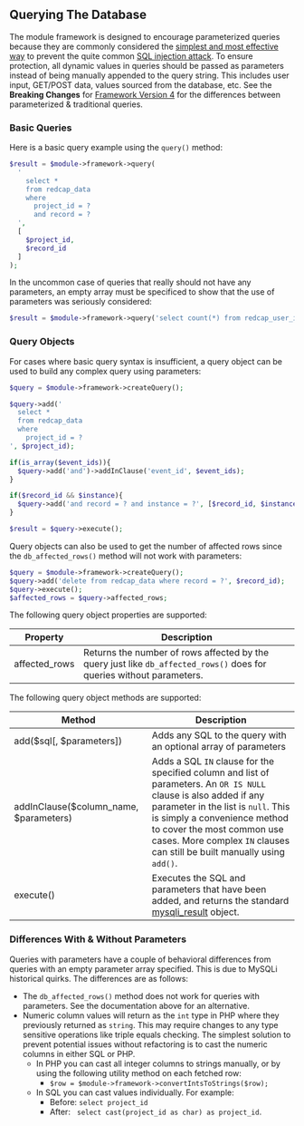 ## Querying The Database

The module framework is designed to encourage parameterized queries because they are commonly considered the [simplest and most effective way](https://cheatsheetseries.owasp.org/cheatsheets/SQL_Injection_Prevention_Cheat_Sheet.html) to prevent the quite common [SQL injection attack](https://www.owasp.org/index.php/SQL_Injection).  To ensure protection, all dynamic values in queries should be passed as parameters instead of being manually appended to the query string.  This includes user input, GET/POST data, values sourced from the database, etc.  See the **Breaking Changes** for [Framework Version 4](framework/v4.md) for the differences between parameterized & traditional queries. 


### Basic Queries

Here is a basic query example using the `query()` method:
```php
$result = $module->framework->query(
  '
    select *
    from redcap_data
    where
      project_id = ?
      and record = ?
  ',
  [
    $project_id,
    $record_id
  ]
);
```
In the uncommon case of queries that really should not have any parameters, an empty array must be specificed to show that the use of parameters was seriously considered:
```php
$result = $module->framework->query('select count(*) from redcap_user_information', []);
```

### Query Objects
For cases where basic query syntax is insufficient, a query object can be used to build any complex query using parameters:
```php
$query = $module->framework->createQuery();

$query->add('
  select *
  from redcap_data
  where
    project_id = ?
', $project_id);

if(is_array($event_ids)){
  $query->add('and')->addInClause('event_id', $event_ids);
}

if($record_id && $instance){
  $query->add('and record = ? and instance = ?', [$record_id, $instance]);
}

$result = $query->execute();
```

Query objects can also be used to get the number of affected rows since the `db_affected_rows()` method will not work with parameters:
```php
$query = $module->framework->createQuery();
$query->add('delete from redcap_data where record = ?', $record_id);
$query->execute();
$affected_rows = $query->affected_rows;
```

The following query object properties are supported:

Property | Description
-- | --
affected_rows | Returns the number of rows affected by the query just like `db_affected_rows()` does for queries without parameters.

The following query object methods are supported:

Method | Description
-- | --
add($sql[, $parameters]) | Adds any SQL to the query with an optional array of parameters
addInClause($column_name, $parameters) | Adds a SQL `IN` clause for the specified column and list of parameters.  An `OR IS NULL` clause is also added if any parameter in the list is `null`.  This is simply a convenience method to cover the most common use cases.  More complex `IN` clauses can still be built manually using `add()`.
execute() | Executes the SQL and parameters that have been added, and returns the standard [mysqli_result](https://www.php.net/manual/en/class.mysqli-result.php) object.

### Differences With & Without Parameters
Queries with parameters have a couple of behavioral differences from queries with an empty parameter array specified.  This is due to MySQLi historical quirks.  The differences are as follows:

- The `db_affected_rows()` method does not work for queries with parameters.  See the documentation above for an alternative.
- Numeric column values will return as the `int` type in PHP where they previously returned as `string`.  This may require changes to any type sensitive operations like triple equals checking.  The simplest solution to prevent potential issues without refactoring is to cast the numeric columns in either SQL or PHP.
    - In PHP you can cast all integer columns to strings manually, or by using the following utility method on each fetched row:
      - `$row = $module->framework->convertIntsToStrings($row);`
    - In SQL you can cast values individually.  For example:
      - Before: `select project_id`
      - After: &nbsp;&nbsp;`select cast(project_id as char) as project_id`.
